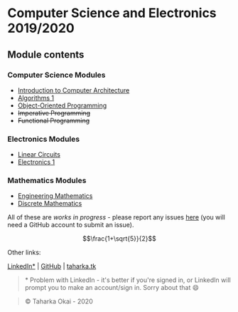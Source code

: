 # Computer Science and Electronics 2019/2020

## Module contents

### Computer Science Modules

- [Introduction to Computer Architecture](./comparch/lecture/index)
- [Algorithms 1](./algorithms/lecture/index)
- [Object-Oriented Programming](./objorient/lecture/index)
- ~~Imperative Programming~~
- ~~Functional Programming~~

### Electronics Modules

- [Linear Circuits](linear/lecture/index)
- [Electronics 1](electronics/lecture/index)

### Mathematics Modules

- [Engineering Mathematics](./engmat/lecture/index)
- [Discrete Mathematics](./discrete/lecture/index)

All of these are _works in progress_ - please report any issues [here](https://github.com/buzzysin/cse201920/issues) (you will need a GitHub account to submit an issue).

$$\frac{1+\sqrt{5}}{2}$$

Other links:

[LinkedIn\*](https://www.linkedin.com/in/taharka-okai) |
[GitHub](https://github.com/buzzysin) |
[taharka.tk](https://taharka.tk)

> \* Problem with LinkedIn - it's better if you're signed in, or LinkedIn will prompt you to make an account/sign in. Sorry about that :smile:

> &copy; Taharka Okai - 2020
